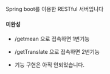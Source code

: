 Spring boot를 이용한 RESTful 서버입니다
 
#### 미완성

- /getmean 으로 접속하면 1번기능
- /getTranslate 으로 접속하면 2번기능

- 기능 구현은 아직 안되었습니다.
